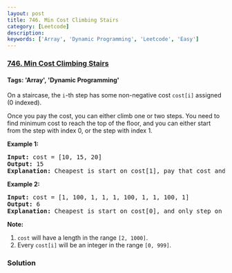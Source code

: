 ```yaml
---
layout: post
title: 746. Min Cost Climbing Stairs
category: [Leetcode]
description: 
keywords: ['Array', 'Dynamic Programming', 'Leetcode', 'Easy']
---
```

### [746. Min Cost Climbing Stairs](https://leetcode.com/problems/min-cost-climbing-stairs)

#### Tags: 'Array', 'Dynamic Programming'

<div class="content__u3I1 question-content__JfgR"><div><p>
On a staircase, the <code>i</code>-th step has some non-negative cost <code>cost[i]</code> assigned (0 indexed).
</p><p>
Once you pay the cost, you can either climb one or two steps. You need to find minimum cost to reach the top of the floor, and you can either start from the step with index 0, or the step with index 1.
</p>
<p><b>Example 1:</b><br/>
</p><pre><b>Input:</b> cost = [10, 15, 20]
<b>Output:</b> 15
<b>Explanation:</b> Cheapest is start on cost[1], pay that cost and go to the top.
</pre>
<p></p>
<p><b>Example 2:</b><br/>
</p><pre><b>Input:</b> cost = [1, 100, 1, 1, 1, 100, 1, 1, 100, 1]
<b>Output:</b> 6
<b>Explanation:</b> Cheapest is start on cost[0], and only step on 1s, skipping cost[3].
</pre>
<p></p>
<p><b>Note:</b><br/>
</p><ol>
<li><code>cost</code> will have a length in the range <code>[2, 1000]</code>.</li>
<li>Every <code>cost[i]</code> will be an integer in the range <code>[0, 999]</code>.</li>
</ol>
<p></p></div></div>

### Solution
